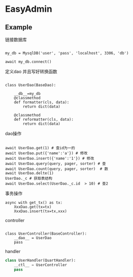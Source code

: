 # EasyAdmin

## Example
链接数据库

```python3

my_db = MysqlDB('user', 'pass', 'localhost', 3306, 'db')

await my_db.connect()

```

定义dao 并且写好转换函数
```python3

class UserDao(BaseDao):
     
    __db__=my_db
    @classmethod
    def formatter(cls, data):
        return dict(data)
        
    @classmethod
    def reformatter(cls, data):
        return dict(data)
```

dao操作

```python3

await UserDao.get(1) # 查id为一的
await UserDao.put({'name':'a'}) # 修改
await UserDao.insert({'name':'1'}) # 修改
await UserDao.query(query, pager, sorter) # 查
await UserDao.count(query, pager, sorter)  # 数
await UserDao.delte(1)
UserDao._c # 获取表结构
await UserDao.select(UserDao._c.id  > 10) # 查2

```

事务操作

```python3
async with get_tx() as tx:
	XxxDao.get(tx=tx)
    XxxDao.insert(tx=tx,xxx)
```

controller

```

class UserController(BaseController):
    __dao__ = UserDao
    pass
```

handler

```python
class UserHandler(QuartHandler):
    __ctl__ = UserController
    pass

```


